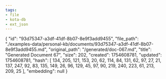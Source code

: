 ```yaml
---
tags:
- file
- kota-db
- ext_json
---
```

{
  "id": "93d75347-a3df-41df-8b07-8e9f3add9455",
  "file_path": "./examples-data/personal-kb/documents/93d75347-a3df-41df-8b07-8e9f3add9455.md",
  "original_path": "/generated/doc-067.md",
  "title": "Generated Document 67",
  "size": 202,
  "created": 1754608781,
  "updated": 1754608781,
  "hash": [
    134,
    205,
    121,
    153,
    20,
    62,
    114,
    84,
    131,
    62,
    97,
    27,
    21,
    137,
    247,
    92,
    83,
    135,
    149,
    26,
    96,
    129,
    45,
    97,
    90,
    219,
    240,
    223,
    61,
    213,
    209,
    25
  ],
  "embedding": null
}